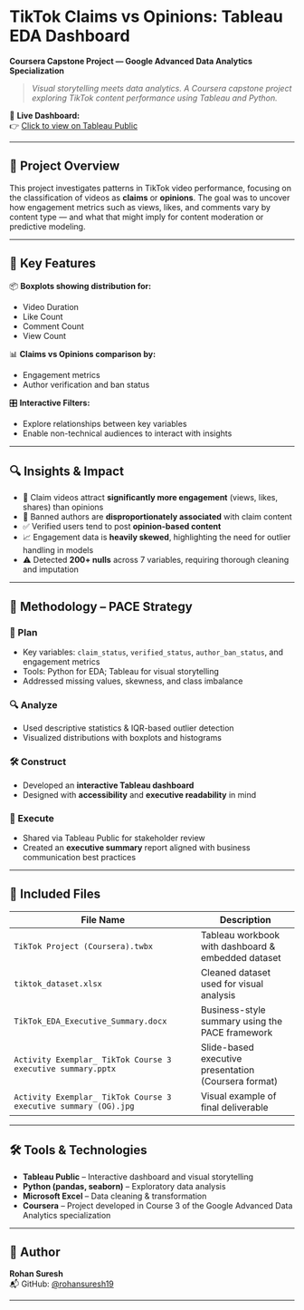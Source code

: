 # TikTok Claims vs Opinions: Tableau EDA Dashboard  
**Coursera Capstone Project — Google Advanced Data Analytics Specialization**  
> _Visual storytelling meets data analytics. A Coursera capstone project exploring TikTok content performance using Tableau and Python._

🔗 **Live Dashboard:**  
👉 [Click to view on Tableau Public](https://public.tableau.com/app/profile/rohan.suresh6600/viz/TikTokProjectCoursera_17471371209810/BoxplotDashboard)

---

## 🎯 Project Overview

This project investigates patterns in TikTok video performance, focusing on the classification of videos as **claims** or **opinions**. The goal was to uncover how engagement metrics such as views, likes, and comments vary by content type — and what that might imply for content moderation or predictive modeling.

---

## 📌 Key Features

📦 **Boxplots showing distribution for:**
- Video Duration  
- Like Count  
- Comment Count  
- View Count  

📊 **Claims vs Opinions comparison by:**
- Engagement metrics  
- Author verification and ban status  

🎛️ **Interactive Filters:**
- Explore relationships between key variables  
- Enable non-technical audiences to interact with insights  

---

## 🔍 Insights & Impact

- 🔺 Claim videos attract **significantly more engagement** (views, likes, shares) than opinions  
- 🚫 Banned authors are **disproportionately associated** with claim content  
- ✅ Verified users tend to post **opinion-based content**  
- 📈 Engagement data is **heavily skewed**, highlighting the need for outlier handling in models  
- ⚠️ Detected **200+ nulls** across 7 variables, requiring thorough cleaning and imputation  

---

## 🧠 Methodology – PACE Strategy

### 📝 Plan  
- Key variables: `claim_status`, `verified_status`, `author_ban_status`, and engagement metrics  
- Tools: Python for EDA; Tableau for visual storytelling  
- Addressed missing values, skewness, and class imbalance  

### 🔍 Analyze  
- Used descriptive statistics & IQR-based outlier detection  
- Visualized distributions with boxplots and histograms  

### 🛠 Construct  
- Developed an **interactive Tableau dashboard**  
- Designed with **accessibility** and **executive readability** in mind  

### 🚀 Execute  
- Shared via Tableau Public for stakeholder review  
- Created an **executive summary** report aligned with business communication best practices  

---

## 📁 Included Files

| File Name                                              | Description                                         |
|--------------------------------------------------------|-----------------------------------------------------|
| `TikTok Project (Coursera).twbx`                       | Tableau workbook with dashboard & embedded dataset |
| `tiktok_dataset.xlsx`                                  | Cleaned dataset used for visual analysis           |
| `TikTok_EDA_Executive_Summary.docx`                    | Business-style summary using the PACE framework     |
| `Activity Exemplar_ TikTok Course 3 executive summary.pptx` | Slide-based executive presentation (Coursera format) |
| `Activity Exemplar_ TikTok Course 3 executive summary (OG).jpg` | Visual example of final deliverable               |

---

## 🛠 Tools & Technologies

- **Tableau Public** – Interactive dashboard and visual storytelling  
- **Python (pandas, seaborn)** – Exploratory data analysis  
- **Microsoft Excel** – Data cleaning & transformation  
- **Coursera** – Project developed in Course 3 of the Google Advanced Data Analytics specialization  

---

## 👤 Author

**Rohan Suresh**  
📬 GitHub: [@rohansuresh19](https://github.com/rohansuresh19)

---
